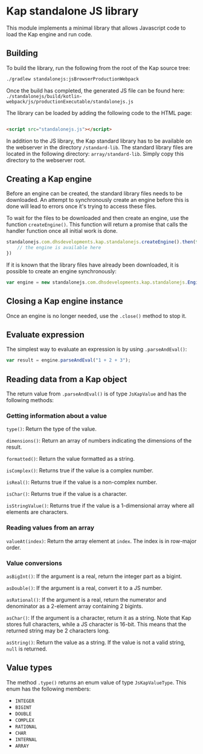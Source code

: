 # Kap standalone JS library

This module implements a minimal library that allows Javascript code to load the Kap engine and run code.

## Building

To build the library, run the following from the root of the Kap source tree:

```sh
./gradlew standalonejs:jsBrowserProductionWebpack
```

Once the build has completed, the generated JS file can be found here:
`./standalonejs/build/kotlin-webpack/js/productionExecutable/standalonejs.js`

The library can be loaded by adding the following code to the HTML page:

```html

<script src="standalonejs.js"></script>
```

In addition to the JS library, the Kap standard library has to be available on the webserver in the directory
`/standard-lib`. The standard library files are located in the following directory: `array/standard-lib`. Simply copy
this directory to the webserver root.

## Creating a Kap engine

Before an engine can be created, the standard library files needs to be downloaded. An attempt to synchronously create
an engine before this is done will lead to errors once it's trying to access these files.

To wait for the files to be downloaded and then create an engine, use the function `createEngine()`. This function will
return a promise that calls the handler function once all initial work is done.

```js
standalonejs.com.dhsdevelopments.kap.standalonejs.createEngine().then(function (engine) {
    // the engine is available here
}) 
```

If it is known that the library files have already been downloaded, it is possible to create an engine synchronously:

```js
var engine = new standalonejs.com.dhsdevelopments.kap.standalonejs.EngineJsWrapper(); 
```

## Closing a Kap engine instance

Once an engine is no longer needed, use the `.close()` method to stop it.

## Evaluate expression

The simplest way to evaluate an expression is by using `.parseAndEval()`:

```js
var result = engine.parseAndEval("1 + 2 + 3");
```

## Reading data from a Kap object

The return value from `.parseAndEval()` is of type `JsKapValue` and has the following methods:

### Getting information about a value

`type()`: Return the type of the value.

`dimensions()`: Return an array of numbers indicating the dimensions of the result.

`formatted()`: Return the value formatted as a string.

`isComplex()`: Returns true if the value is a complex number.

`isReal()`: Returns true if the value is a non-complex number.

`isChar()`: Returns true if the value is a character.

`isStringValue()`: Returns true if the value is a 1-dimensional array where all elements are characters.

### Reading values from an array

`valueAt(index)`: Return the array element at `index`. The index is in row-major order.

### Value conversions

`asBigInt()`: If the argument is a real, return the integer part as a bigint.

`asDouble()`: If the argument is a real, convert it to a JS number.

`asRational()`: If the argument is a real, return the numerator and denominator as a 2-element array containing 2
bigints.

`asChar()`: If the argument is a character, return it as a string. Note that Kap stores full characters, while a JS
character is 16-bit. This means that the returned string may be 2 characters long.

`asString()`: Return the value as a string. If the value is not a valid string, `null` is returned.

## Value types

The method `.type()` returns an enum value of type `JsKapValueType`. This enum has the following members:

- `INTEGER`
- `BIGINT`
- `DOUBLE`
- `COMPLEX`
- `RATIONAL`
- `CHAR`
- `INTERNAL`
- `ARRAY`
